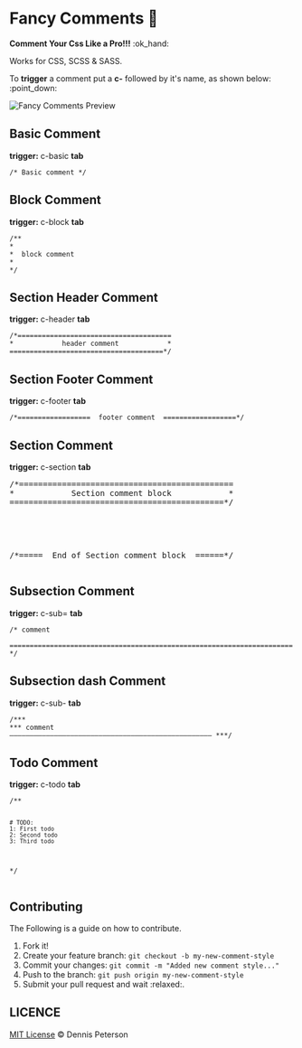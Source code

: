 # Fancy Comments :blossom:
<p><strong>Comment Your Css Like a Pro!!!</strong> :ok_hand: </p>
<p>Works for CSS, SCSS & SASS. </p>
<p>To <strong>trigger</strong> a comment put a <strong>c-</strong> followed by it's name, as shown below: :point_down:</p>
<img src="https://user-images.githubusercontent.com/29105876/62606139-37483e80-b904-11e9-9dac-93375d494d8c.gif" alt="Fancy Comments Preview" style="max-width:100%;">
<div>
<h2>Basic Comment</h2>
  <p><strong>trigger:</strong> c-basic <strong>tab</strong></p>
  <pre><code>/* Basic comment */
</code></pre>
</div>
<div>
<h2>Block Comment</h2>
  <p><strong>trigger:</strong> c-block <strong>tab</strong></p>
  <pre><code>/**
*
*  block comment
*
*/
</code></pre>
</div>
<h2>Section Header Comment</h2>
  <p><strong>trigger:</strong> c-header <strong>tab</strong></p>
  <pre><code>/*======================================
*            header comment            *
======================================*/
</code></pre>
</div>
<div>
<h2>Section Footer Comment</h2>
  <p><strong>trigger:</strong> c-footer <strong>tab</strong></p>
  <pre><code>/*==================  footer comment  ==================*/
</code></pre>
</div>
<div>
<h2>Section Comment</h2>
  <p><strong>trigger:</strong> c-section <strong>tab</strong></p>
<pre><span><span>/*</span>=============================================</span>
<span>*            Section comment block            *</span>
<span>=============================================<span>*/</span></span>
<br>
<br>
<p><span>/*</span>=====  End of Section comment block  ======<span>*/</span></p></pre>
</div>
<div>
<h2>Subsection Comment</h2>
  <p><strong>trigger:</strong> c-sub= <strong>tab</strong></p>
  <pre><code>/* comment
    ====================================================================== */
</code></pre>
</div>
<div>
<div>
<h2>Subsection dash Comment</h2>
<p><strong>trigger:</strong> c-sub- <strong>tab</strong></p>
  <pre><code>/***
*** comment
–––––––––––––––––––––––––––––––––––––––––––––––––– ***/
</code></pre>
</div>
<div>
<div>
<h2>Todo Comment</h2>
  <p><strong>trigger:</strong> c-todo <strong>tab</strong></p>
  <pre><code>/**

	# TODO:
	1: First todo 
	2: Second todo 
	3: Third todo 
 */
</code></pre>
</div>
<h2>Contributing</h2>
<p>The Following is a guide on how to contribute.</p>
<ol>
<li>Fork it!</li>
<li>Create your feature branch: <code>git checkout -b my-new-comment-style</code></li>
<li>Commit your changes: <code>git commit -m "Added new comment style..."</code></li>
<li>Push to the branch: <code>git push origin my-new-comment-style </code></li>
<li>Submit your pull request and wait :relaxed:.</li>
</ol>
<h2>LICENCE</h2>
<p><a href="https://dennohpeter.mit-license.org/" rel="nofollow">MIT License</a> © Dennis Peterson</p>
